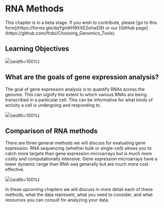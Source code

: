 


# RNA Methods

<div class = "warning">
This chapter is in a beta stage. If you wish to contribute, please [go to this form](https://forms.gle/dqYgmKH8XXE2ohwD9) or our [GitHub page](https://github.com/fhdsl/Choosing_Genomics_Tools).
</div>

## Learning Objectives

![](resources/images/10-RNA_files/figure-docx//1YwxXy2rnUgbx_7B7ENH9wpDX-j6JpJz6lGVzOkjo0qY_g12890ae15d7_0_76.png){width=100%}

## What are the goals of gene expression analysis?

The goal of gene expression analysis is to quantify RNAs across the genome. This can signify the extent to which various RNAs are being transcribed in a particular cell. This can be informative for what kinds of activity a cell is undergoing and responding to.

![](resources/images/10-RNA_files/figure-docx//1YwxXy2rnUgbx_7B7ENH9wpDX-j6JpJz6lGVzOkjo0qY_g142c259a793_0_0.png){width=100%}

## Comparison of RNA methods

There are three general methods we will discuss for evaluating gene expression. RNA sequencing (whether bulk or single-cell) allows you to catch more targets than gene expression microarrays but is much more costly and computationally intensive. Gene expression microarrays have a lower dynamic range than RNA-seq generally but are much more cost effective.

![](resources/images/10-RNA_files/figure-docx//1YwxXy2rnUgbx_7B7ENH9wpDX-j6JpJz6lGVzOkjo0qY_g13438a9a5b2_0_80.png){width=100%}

In these upcoming chapters we will discuss in more detail each of these methods, what the data represent, what you need to consider, and what resources you can consult for analyzing your data.
